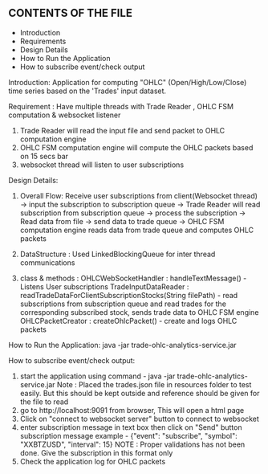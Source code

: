 CONTENTS OF THE FILE
---------------------

 * Introduction
 * Requirements
 * Design Details
 * How to Run the Application
 * How to subscribe event/check output
 
 Introduction:
 Application for computing "OHLC" (Open/High/Low/Close) time series based on the 'Trades' input dataset.
 
 Requirement :
 Have multiple threads with Trade Reader , OHLC FSM computation & websocket listener
 1) Trade Reader will read the input file and send packet to OHLC computation engine
 2) OHLC FSM computation engine will compute the OHLC packets based on 15 secs bar
 3) websocket thread will listen to user subscriptions
 
 
 Design Details:
 
 1) Overall Flow:
 Receive user subscriptions from client(Websocket thread) -> input the subscription to subscription queue -> 
 Trade Reader will read subscription from subscription queue -> process the subscription -> 
 Read data from file -> send data to trade queue ->  OHLC FSM computation engine reads data from trade queue and computes OHLC packets
 
 2) DataStructure : Used LinkedBlockingQueue for inter thread communications  
 
 3) class & methods : 
 		OHLCWebSocketHandler : handleTextMessage() - Listens User subscriptions
 		TradeInputDataReader : readTradeDataForClientSubscriptionStocks(String filePath) - read subscriptions from subscription queue and read trades for the corresponding subscribed stock, sends trade data to OHLC FSM engine
 		OHLCPacketCreator : createOhlcPacket() - create and logs OHLC packets 
 		
 How to Run the Application:
 java -jar trade-ohlc-analytics-service.jar
 
 How to subscribe event/check output: 
 1) start the application using command - java -jar trade-ohlc-analytics-service.jar
 	Note : Placed the trades.json file in resources folder to test easily. But this should be kept outside and reference should be given for the file to read
 2) go to http://localhost:9091 from browser, This will open a html page 
 3) Click on "connect to websocket server" button to connect to websocket
 4) enter subscription message in text box then click on "Send" button
 	subscription message example - {"event": "subscribe", "symbol": "XXBTZUSD", "interval": 15} 
 	NOTE : Proper validations has not been done. Give the subscription in this format only 
 5) Check the application log for OHLC packets
 